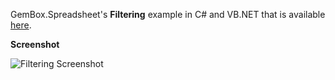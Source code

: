 GemBox.Spreadsheet's **Filtering** example in C# and VB.NET that is available [here](https://www.gemboxsoftware.com/spreadsheet/examples/c-sharp-vb-net-excel-autofilter/112).

**Screenshot**


![Filtering Screenshot](https://www.gemboxsoftware.com/Spreadsheet/Examples/Content/AdvancedFeatures/Filtering/Filtering.png)